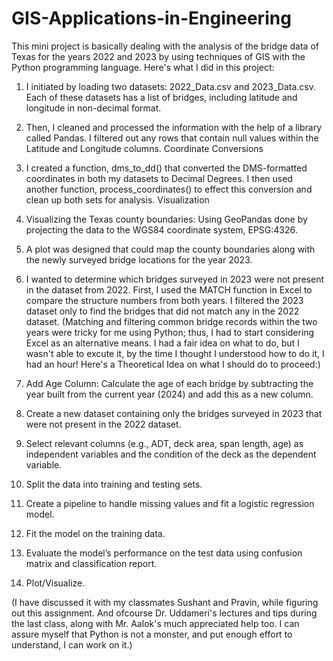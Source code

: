 # GIS-Applications-in-Engineering
This mini project is basically dealing with the analysis of the bridge data of Texas for the years 2022 and 2023 by using techniques of GIS with the Python programming language.
Here's what I did in this project:
1. I initiated by loading two datasets: 2022_Data.csv and 2023_Data.csv. Each of these datasets has a list of bridges, including latitude and longitude in non-decimal format.
2. Then, I cleaned and processed the information with the help of a library called Pandas. I filtered out any rows that contain null values within the Latitude and Longitude columns.
Coordinate Conversions
3. I created a function, dms_to_dd() that converted the DMS-formatted coordinates in both my datasets to Decimal Degrees. I then used another function, process_coordinates() to effect this conversion and clean up both sets for analysis. Visualization
4. Visualizing the Texas county boundaries: Using GeoPandas done by projecting the data to the WGS84 coordinate system, EPSG:4326.
5. A plot was designed that could map the county boundaries along with the newly surveyed bridge locations for the year 2023.


6. I wanted to determine which bridges surveyed in 2023 were not present in the dataset from 2022. First, I used the MATCH function in Excel to compare the structure numbers from both years. I filtered the 2023 dataset only to find the bridges that did not match any in the 2022 dataset.
(Matching and filtering common bridge records within the two years were tricky for me using Python; thus, I had to start considering Excel as an alternative means. I had a fair idea on what to do, but I wasn't able to excute it, by the time I thought I understood how to do it, I had an hour! Here's a Theoretical Idea on what I should do to proceed:)

7. Add Age Column: Calculate the age of each bridge by subtracting the year built from the current year (2024) and add this as a new column.
8. Create a new dataset containing only the bridges surveyed in 2023 that were not present in the 2022 dataset.
9. Select relevant columns (e.g., ADT, deck area, span length, age) as independent variables and the condition of the deck as the dependent variable.
10. Split the data into training and testing sets.
11. Create a pipeline to handle missing values and fit a logistic regression model.
12. Fit the model on the training data.
13. Evaluate the model’s performance on the test data using confusion matrix and classification report.
14. Plot/Visualize.

(I have discussed it with my classmates Sushant and Pravin, while figuring out this assignment. And ofcourse Dr. Uddameri's lectures and tips during the last class, along with Mr. Aalok's much appreciated help too. I can assure myself that Python is not a monster, and put enough effort to understand, I can work on it.)
